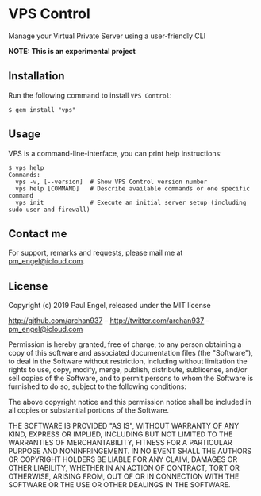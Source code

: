 # VPS Control

Manage your Virtual Private Server using a user-friendly CLI

**NOTE: This is an experimental project**

## Installation

Run the following command to install `VPS Control`:

    $ gem install "vps"

## Usage

VPS is a command-line-interface, you can print help instructions:

    $ vps help
    Commands:
      vps -v, [--version]  # Show VPS Control version number
      vps help [COMMAND]   # Describe available commands or one specific command
      vps init             # Execute an initial server setup (including sudo user and firewall)

## Contact me

For support, remarks and requests, please mail me at [pm_engel@icloud.com](mailto:pm_engel@icloud.com).

## License

Copyright (c) 2019 Paul Engel, released under the MIT license

http://github.com/archan937 – http://twitter.com/archan937 – pm_engel@icloud.com

Permission is hereby granted, free of charge, to any person obtaining a copy of this software and associated documentation files (the "Software"), to deal in the Software without restriction, including without limitation the rights to use, copy, modify, merge, publish, distribute, sublicense, and/or sell copies of the Software, and to permit persons to whom the Software is furnished to do so, subject to the following conditions:

The above copyright notice and this permission notice shall be included in all copies or substantial portions of the Software.

THE SOFTWARE IS PROVIDED "AS IS", WITHOUT WARRANTY OF ANY KIND, EXPRESS OR IMPLIED, INCLUDING BUT NOT LIMITED TO THE WARRANTIES OF MERCHANTABILITY, FITNESS FOR A PARTICULAR PURPOSE AND NONINFRINGEMENT. IN NO EVENT SHALL THE AUTHORS OR COPYRIGHT HOLDERS BE LIABLE FOR ANY CLAIM, DAMAGES OR OTHER LIABILITY, WHETHER IN AN ACTION OF CONTRACT, TORT OR OTHERWISE, ARISING FROM, OUT OF OR IN CONNECTION WITH THE SOFTWARE OR THE USE OR OTHER DEALINGS IN THE SOFTWARE.
